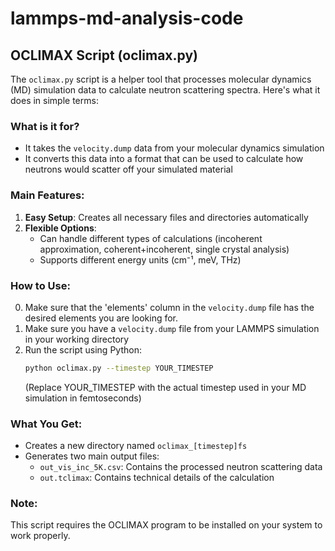 # lammps-md-analysis-code

## OCLIMAX Script (oclimax.py)

The `oclimax.py` script is a helper tool that processes molecular dynamics (MD) simulation data to calculate neutron scattering spectra. Here's what it does in simple terms:

### What is it for?
- It takes the `velocity.dump` data from your molecular dynamics simulation 
- It converts this data into a format that can be used to calculate how neutrons would scatter off your simulated material

### Main Features:
1. **Easy Setup**: Creates all necessary files and directories automatically
2. **Flexible Options**: 
   - Can handle different types of calculations (incoherent approximation, coherent+incoherent, single crystal analysis)
   - Supports different energy units (cm⁻¹, meV, THz)
   
### How to Use:
0. Make sure that the 'elements' column in the `velocity.dump` file has the desired elements you are looking for. 
1. Make sure you have a `velocity.dump` file from your LAMMPS simulation in your working directory
2. Run the script using Python:
   ```bash
   python oclimax.py --timestep YOUR_TIMESTEP
   ```
   (Replace YOUR_TIMESTEP with the actual timestep used in your MD simulation in femtoseconds)

### What You Get:
- Creates a new directory named `oclimax_[timestep]fs`
- Generates two main output files:
  - `out_vis_inc_5K.csv`: Contains the processed neutron scattering data
  - `out.tclimax`: Contains technical details of the calculation

### Note:
This script requires the OCLIMAX program to be installed on your system to work properly.